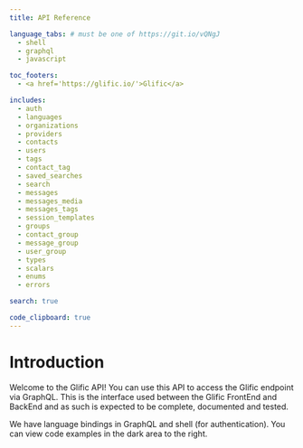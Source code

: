 ```yaml
---
title: API Reference

language_tabs: # must be one of https://git.io/vQNgJ
  - shell
  - graphql
  - javascript

toc_footers:
  - <a href='https://glific.io/'>Glific</a>

includes:
  - auth
  - languages
  - organizations
  - providers
  - contacts
  - users
  - tags
  - contact_tag
  - saved_searches
  - search
  - messages
  - messages_media
  - messages_tags
  - session_templates
  - groups
  - contact_group
  - message_group
  - user_group
  - types
  - scalars
  - enums
  - errors

search: true

code_clipboard: true
---
```


# Introduction

Welcome to the Glific API! You can use this API to access the Glific  endpoint via GraphQL. This is the
interface used between the Glific FrontEnd and BackEnd and as such is expected to be
complete, documented and tested.

We have language bindings in GraphQL and shell (for authentication).
You can view code examples in the dark area to the right.
